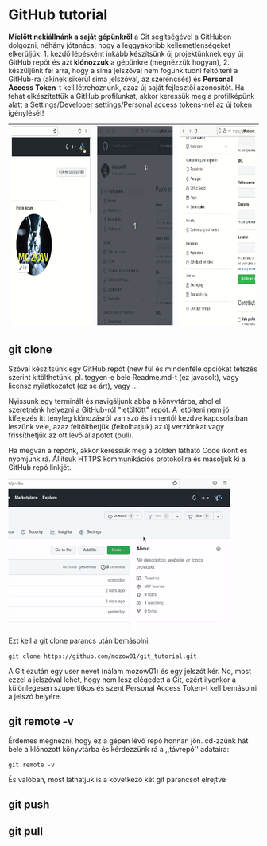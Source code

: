 # GitHub tutorial

**Mielőtt nekiállnánk a saját gépünkről** a Git segítségével a GitHubon dolgozni, néhány jótanács, hogy a leggyakoribb kellemetlenségeket elkerüljük: 1. kezdő lépésként inkább készítsünk új projektünknek egy új GitHub repót és azt **klónozzuk** a gépünkre (megnézzük hogyan), 2. készüljünk fel arra, hogy a sima jelszóval nem fogunk tudni feltölteni a GitHub-ra (akinek sikerül sima jelszóval, az szerencsés) és **Personal Access Token**-t kell létrehoznunk, azaz új saját fejlesztői azonosítót. Ha tehát elkészítettük a GitHub profilunkat, akkor keressük meg a profilképünk alatt a Settings/Developer settings/Personal access tokens-nél az új token igénylését!

<img src="https://github.com/mozow01/InfoMC/blob/main/z_Git_and_GitHub_tutorial/prof_sett_1.gif" height=400> | <img src="https://github.com/mozow01/InfoMC/blob/main/z_Git_and_GitHub_tutorial/prof_sett_2.gif" height=400> | <img src="https://github.com/mozow01/InfoMC/blob/main/z_Git_and_GitHub_tutorial/prof_sett_3.gif" height=400>
--- | --- | ---

## git clone

Szóval készítsünk egy GitHub repót (new fül és mindenféle opciókat tetszés szerint kitölthetünk, pl. tegyen-e bele Readme.md-t (ez javasolt), vagy licensz nyilatkozatot (ez se árt), vagy ...

Nyissunk egy terminált és navigáljunk abba a könyvtárba, ahol el szeretnénk helyezni a GitHub-ról "letöltött" repót. A letölteni nem jó kifejezés itt tényleg klónozásról van szó és innentől kezdve kapcsolatban leszünk vele, azaz feltölthetjük (feltolhatjuk) az új verziónkat vagy frissíthetjük az ott levő állapotot (pull).

Ha megvan a repónk, akkor keressük meg a zölden látható Code ikont és nyomjunk rá. Állítsuk HTTPS kommunikációs protokollra és másoljuk ki a GitHub repó linkjét.

<img src="https://github.com/mozow01/InfoMC/blob/main/z_Git_and_GitHub_tutorial/clone_1.gif" height=300>

Ezt kell a git clone parancs után bemásolni.

````terminal
git clone https://github.com/mozow01/git_tutorial.git
````

A Git ezután egy user nevet (nálam mozow01) és egy jelszót kér. No, most ezzel a jelszóval lehet, hogy nem lesz elégedett a Git, ezért ilyenkor a különlegesen szupertitkos és szent Personal Access Token-t kell bemásolni a jelszó helyére. 

## git remote -v

Érdemes megnézni, hogy ez a gépen lévő repó honnan jön. cd-zzünk hát bele a klónozott könyvtárba és kérdezzünk rá a ,,távrepó'' adataira:

````terminal
git remote -v
````

És valóban, most láthatjuk is a következő két git parancsot elrejtve

## git push


## git pull